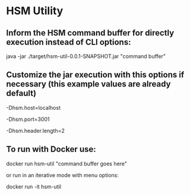 # HSM Utility

## Inform the HSM command buffer for directly execution instead of CLI options:

java -jar ./target/hsm-util-0.0.1-SNAPSHOT.jar "command buffer"

## Customize the jar execution with this options if necessary (this example values are already default)

-Dhsm.host=localhost

-Dhsm.port=3001

-Dhsm.header.length=2

## To run with Docker use:

docker run hsm-util "command buffer goes here"

or run in an iterative mode with menu options:

docker run -it hsm-util

